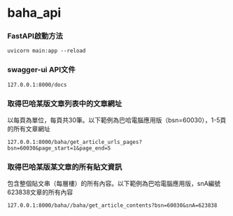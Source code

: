 # baha_api

### FastAPI啟動方法
```console
uvicorn main:app --reload
```

### swagger-ui API文件
```url
127.0.0.1:8000/docs
```

### 取得巴哈某版文章列表中的文章網址
以每頁為單位，每頁共30筆。以下範例為巴哈電腦應用版（bsn=60030），1-5頁的所有文章網址
```url
127.0.0.1:8000/baha/get_article_urls_pages?bsn=60030&page_start=1&page_end=5
```

### 取得巴哈某版某文章的所有貼文資訊
包含整個貼文串（每層樓）的所有內容。以下範例為巴哈電腦應用版，snA編號623838文章的所有內容
```url
127.0.0.1:8000/baha//baha/get_article_contents?bsn=60030&snA=623838
```
